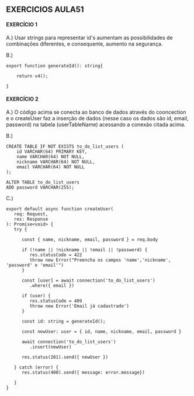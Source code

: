 ## EXERCICIOS AULA51

#### EXERCÍCIO 1 

A.) Usar strings para representar id's aumentam as possibilidades de combinações diferentes, e consequente, aumento na segurança.

B.) 
```
export function generateId(): string{

    return v4();
    
}

```

#### EXERCÍCIO 2 

A.) O código acima se conecta ao banco de dados através do cooncection e o createUser faz a inserção de dados (nesse caso os dados são id, email, password) na tabela (userTableName) acessando a conexão citada acima.

B.) 
```
CREATE TABLE IF NOT EXISTS to_do_list_users (
    id VARCHAR(64) PRIMARY KEY,
    name VARCHAR(64) NOT NULL,
    nickname VARCHAR(64) NOT NULL,
    email VARCHAR(64) NOT NULL
);

ALTER TABLE to_do_list_users
ADD password VARCHAR(255);

```

C.) 

```
export default async function createUser(
   req: Request,
   res: Response
): Promise<void> {
   try {

      const { name, nickname, email, password } = req.body

      if (!name || !nickname || !email || !password) {
         res.statusCode = 422
         throw new Error("Preencha os campos 'name','nickname', 'password' e 'email'")
      }

      const [user] = await connection('to_do_list_users')
         .where({ email })

      if (user) {
         res.statusCode = 409
         throw new Error('Email já cadastrado')
      }

      const id: string = generateId();

      const newUser: user = { id, name, nickname, email, password }

      await connection('to_do_list_users')
         .insert(newUser)

      res.status(201).send({ newUser })

   } catch (error) {
      res.status(400).send({ message: error.message})

   }
}
```

